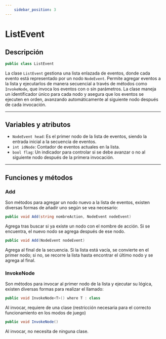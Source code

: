 ```yaml
---
    sidebar_position: 3
---
```


# ListEvent

## Descripción
```csharp
public class ListEvent
```
La clase `ListEvent` gestiona una lista enlazada de eventos, donde cada evento está representado por un nodo `NodeEvent`. Permite agregar eventos a la lista y ejecutarlos de manera secuencial a través de métodos como `InvokeNode`, que invoca los eventos con o sin parámetros. La clase maneja un identificador único para cada nodo y asegura que los eventos se ejecuten en orden, avanzando automáticamente al siguiente nodo después de cada invocación.

---

## Variables y atributos

- `NodeEvent head`: Es el primer nodo de la lista de eventos, siendo la entrada inicial a la secuencia de eventos. 
- `int idNode`: Contador de eventos actuales en la lista.
- `bool flag`: Un indicador para controlar si se debe avanzar o no al siguiente nodo después de la primera invocación.

---

## Funciones y métodos

### Add
Son métodos para agregar un nodo nuevo a la lista de eventos, existen diversas formas de añadir uno según se vea necesario:
```csharp
public void Add(string nombreAction, NodeEvent nodeEvent)
```
Agrega tras buscar si ya existe un nodo con el nombre de acción. Si se encuentra, el nuevo nodo se agrega después de ese nodo.

```csharp
public void Add(NodeEvent nodeEvent)
```
Agrega al final de la secuencia. Si la lista está vacía, se convierte en el primer nodo; si no, se recorre la lista hasta encontrar el último nodo y se agrega al final.

### InvokeNode
Son métodos para invocar al primer nodo de la lista y ejecutar su lógica, existen diversas formas para realizar el llamado:

```csharp
public void InvokeNode<T>() where T : class
```
Al invocar, requiere de una clase (restricción necesaria para el correcto funcionamiento en los modos de juego)

```csharp
public void InvokeNode()
```
Al invocar, no necesita de ninguna clase.
